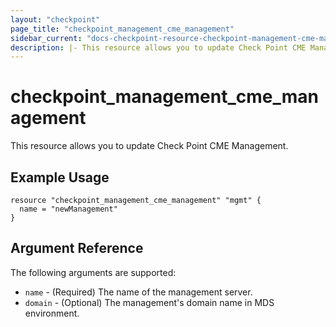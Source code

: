 ```yaml
---
layout: "checkpoint"
page_title: "checkpoint_management_cme_management"
sidebar_current: "docs-checkpoint-resource-checkpoint-management-cme-management"
description: |- This resource allows you to update Check Point CME Management.
---
```


# checkpoint_management_cme_management

This resource allows you to update Check Point CME Management.

## Example Usage

```hcl
resource "checkpoint_management_cme_management" "mgmt" {
  name = "newManagement"
}
```

## Argument Reference

The following arguments are supported:

* `name` - (Required) The name of the management server.
* `domain` - (Optional) The management's domain name in MDS environment.
